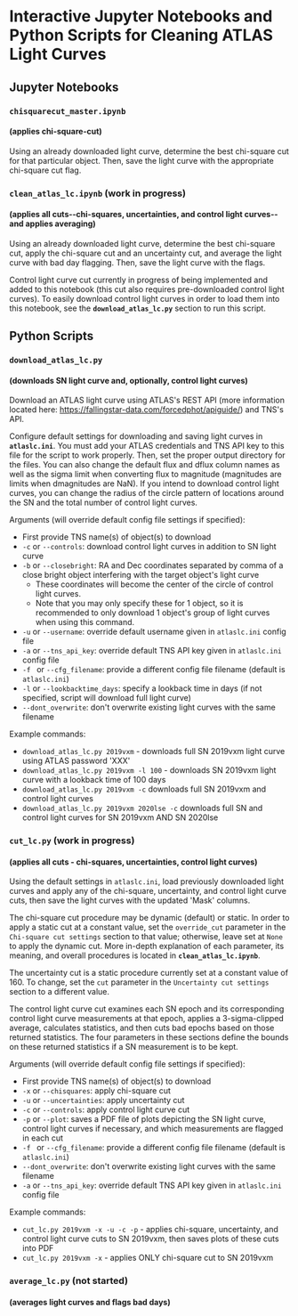 # Interactive Jupyter Notebooks and Python Scripts for Cleaning ATLAS Light Curves

## Jupyter Notebooks

### `chisquarecut_master.ipynb` 
#### (applies chi-square-cut)
Using an already downloaded light curve, determine the best chi-square cut for that particular object. Then, save the light curve with the appropriate chi-square cut flag.

### `clean_atlas_lc.ipynb` (work in progress)
#### (applies all cuts--chi-squares, uncertainties, and control light curves--and applies averaging)
Using an already downloaded light curve, determine the best chi-square cut, apply the chi-square cut and an uncertainty cut, and average the light curve with bad day flagging. Then, save the light curve with the flags.

Control light curve cut currently in progress of being implemented and added to this notebook (this cut also requires pre-downloaded control light curves). To easily download control light curves in order to load them into this notebook, see the **`download_atlas_lc.py`** section to run this script.

## Python Scripts

### `download_atlas_lc.py` 
#### (downloads SN light curve and, optionally, control light curves)
Download an ATLAS light curve using ATLAS's REST API (more information located here: https://fallingstar-data.com/forcedphot/apiguide/) and TNS's API. 

Configure default settings for downloading and saving light curves in **`atlaslc.ini`**. You must add your ATLAS credentials and TNS API key to this file for the script to work properly. Then, set the proper output directory for the files. You can also change the default flux and dflux column names as well as the sigma limit when converting flux to magnitude (magnitudes are limits when dmagnitudes are NaN). If you intend to download control light curves, you can change the radius of the circle pattern of locations around the SN and the total number of control light curves.

Arguments (will override default config file settings if specified):
- First provide TNS name(s) of object(s) to download
- `-c` or `--controls`: download control light curves in addition to SN light curve
- `-b` or `--closebright`: RA and Dec coordinates separated by comma of a close bright object interfering with the target object's light curve
	- These coordinates will become the center of the circle of control light curves.
	- Note that you may only specify these for 1 object, so it is recommended to only download 1 object's group of light curves when using this command.
- `-u` or `--username`: override default username given in `atlaslc.ini` config file
- `-a` or `--tns_api_key`: override default TNS API key given in `atlaslc.ini` config file
- `-f ` or `--cfg_filename`: provide a different config file filename (default is `atlaslc.ini`)
- `-l` or `--lookbacktime_days`: specify a lookback time in days (if not specified, script will download full light curve)
- `--dont_overwrite`: don't overwrite existing light curves with the same filename

Example commands:
- `download_atlas_lc.py 2019vxm` - downloads full SN 2019vxm light curve using ATLAS password 'XXX'
- `download_atlas_lc.py 2019vxm -l 100` - downloads SN 2019vxm light curve with a lookback time of 100 days
- `download_atlas_lc.py 2019vxm -c` downloads full SN 2019vxm and control light curves
- `download_atlas_lc.py 2019vxm 2020lse -c` downloads full SN and control light curves for SN 2019vxm AND SN 2020lse

### `cut_lc.py` (work in progress)
#### (applies all cuts - chi-squares, uncertainties, control light curves)
Using the default settings in `atlaslc.ini`, load previously downloaded light curves and apply any of the chi-square, uncertainty, and control light curve cuts, then save the light curves with the updated 'Mask' columns.

The chi-square cut procedure may be dynamic (default) or static. In order to apply a static cut at a constant value, set the `override_cut` parameter in the `Chi-square cut settings` section to that value; otherwise, leave set at `None` to apply the dynamic cut. More in-depth explanation of each parameter, its meaning, and overall procedures is located in **`clean_atlas_lc.ipynb`**.

The uncertainty cut is a static procedure currently set at a constant value of 160. To change, set the `cut` parameter in the `Uncertainty cut settings` section to a different value.

The control light curve cut examines each SN epoch and its corresponding control light curve measurements at that epoch, applies a 3-sigma-clipped average, calculates statistics, and then cuts bad epochs based on those returned statistics. The four parameters in these sections define the bounds on these returned statistics if a SN measurement is to be kept.

Arguments (will override default config file settings if specified):
- First provide TNS name(s) of object(s) to download
- `-x` or `--chisquares`: apply chi-square cut
- `-u` or `--uncertainties`: apply uncertainty cut
- `-c` or `--controls`: apply control light curve cut
- `-p` or `--plot`: saves a PDF file of plots depicting the SN light curve, control light curves if necessary, and which measurements are flagged in each cut
- `-f ` or `--cfg_filename`: provide a different config file filename (default is `atlaslc.ini`)
- `--dont_overwrite`: don't overwrite existing light curves with the same filename
- `-a` or `--tns_api_key`: override default TNS API key given in `atlaslc.ini` config file

Example commands:
- `cut_lc.py 2019vxm -x -u -c -p` - applies chi-square, uncertainty, and control light curve cuts to SN 2019vxm, then saves plots of these cuts into PDF
- `cut_lc.py 2019vxm -x` - applies ONLY chi-square cut to SN 2019vxm

### `average_lc.py` (not started)
#### (averages light curves and flags bad days)